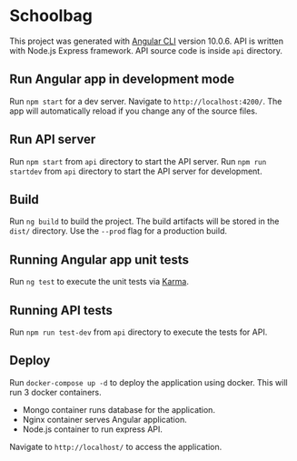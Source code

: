 # Schoolbag

This project was generated with [Angular CLI](https://github.com/angular/angular-cli) version 10.0.6.
API is written with Node.js Express framework. API source code is inside `api` directory.

## Run Angular app in development mode

Run `npm start` for a dev server. Navigate to `http://localhost:4200/`. The app will automatically reload if you change any of the source files.

## Run API server

Run `npm start` from `api` directory to start the API server. 
Run `npm run startdev` from `api` directory to start the API server for development.

## Build

Run `ng build` to build the project. The build artifacts will be stored in the `dist/` directory. Use the `--prod` flag for a production build.

## Running Angular app unit tests

Run `ng test` to execute the unit tests via [Karma](https://karma-runner.github.io).

## Running API tests

Run `npm run test-dev` from `api` directory to execute the tests for API.

## Deploy

Run `docker-compose up -d` to deploy the application using docker.
This will run 3 docker containers.
* Mongo container runs database for the application.
* Nginx container serves Angular application.
* Node.js container to run express API.

Navigate to `http://localhost/` to access the application.

